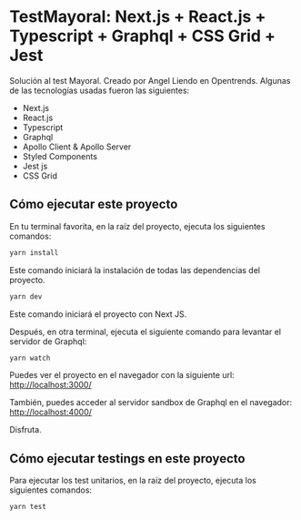 # TestMayoral: Next.js + React.js + Typescript + Graphql + CSS Grid + Jest

Solución al test Mayoral. Creado por Angel Liendo en Opentrends. Algunas de las tecnologías usadas fueron las siguientes:

- Next.js
- React.js
- Typescript
- Graphql
- Apollo Client & Apollo Server
- Styled Components
- Jest js
- CSS Grid

## Cómo ejecutar este proyecto

En tu terminal favorita, en la raíz del proyecto, ejecuta los siguientes comandos:

```bash
yarn install
```

Este comando iniciará la instalación de todas las dependencias del proyecto.

```bash
yarn dev
```

Este comando iniciará el proyecto con Next JS.

Después, en otra terminal, ejecuta el siguiente comando para levantar el servidor de Graphql:

```bash
yarn watch
```

Puedes ver el proyecto en el navegador con la siguiente url: [http://localhost:3000/](http://localhost:3000/)

También, puedes acceder al servidor sandbox de Graphql en el navegador: [http://localhost:4000/](http://localhost:4000/)

Disfruta.

## Cómo ejecutar testings en este proyecto

Para ejecutar los test unitarios, en la raíz del proyecto, ejecuta los siguientes comandos:

```bash
yarn test
```
